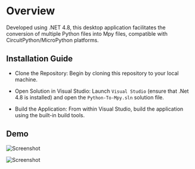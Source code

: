 
# Overview

Developed using .NET 4.8, this desktop application facilitates the conversion of multiple Python files into Mpy files, compatible with CircuitPython/MicroPython platforms.

## Installation Guide

- Clone the Repository: Begin by cloning this repository to your local machine.

- Open Solution in Visual Studio: Launch `Visual Studio` (ensure that .Net 4.8 is installed) and open the `Python-To-Mpy.sln` solution file.

- Build the Application: From within Visual Studio, build the application using the built-in build tools.
    
## Demo

![Screenshot](https://i.ibb.co/r7vvv7M/1.png)

![Screenshot](https://i.ibb.co/8DXC2y1/2.png)
